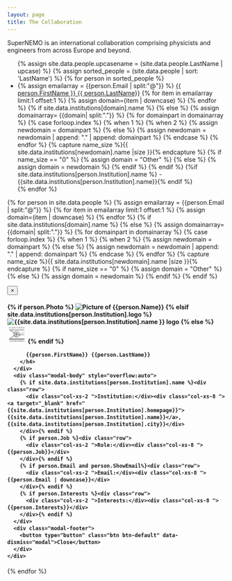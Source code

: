 ```yaml
---
layout: page
title: The Collaboration
---
```


SuperNEMO is an international collaboration comprising physicists and engineers from across Europe and beyond.

<ul>
  {% assign site.data.people.upcasename = (site.data.people.LastName | upcase) %}
  {% assign sorted_people = (site.data.people | sort: 'LastName') %}
  {% for person in sorted_people %}
  <li>
    {% assign emailarray = {{person.Email | split:"@"}} %}
    <a data-toggle="modal" href="#{{ person.FirstName }}{{ person.LastName }}_Modal">{{ person.FirstName }} {{ person.LastName}}</a>
    {% for item in emailarray limit:1 offset:1 %}
    {% assign domain=(item | downcase) %}
    {% endfor %}
{% if site.data.institutions[domain].name %}
{% else %}
{% assign domainarray= {{domain| split:"."}} %}
{% for domainpart in domainarray %}
{% case forloop.index %}
{% when 1 %}
{% when 2 %}
{% assign newdomain = domainpart %}
{% else %}
{% assign newdomain = newdomain | append: "." | append: domainpart %}
{% endcase %}
{% endfor %}
{% capture name_size %}{{ site.data.institutions[newdomain].name |size }}{% endcapture %}
{% if name_size == "0" %}
{% assign domain = "Other" %}
{% else %}
{% assign domain = newdomain %}
{% endif %}
{% endif %}
    {%if site.data.institutions[person.Institution].name %} - {{site.data.institutions[person.Institution].name}}{% endif %}
  </li>
  {% endfor %}
</ul>

{% for person in site.data.people %}
{% assign emailarray = {{person.Email | split:"@"}} %}
{% for item in emailarray limit:1 offset:1 %}
  {% assign domain=(item | downcase) %}
{% endfor %}
{% if site.data.institutions[domain].name %}
{% else %}
  {% assign domainarray= {{domain| split:"."}} %}
  {% for domainpart in domainarray %}
    {% case forloop.index %}
      {% when 1 %}
      {% when 2 %}
      {% assign newdomain = domainpart %}
      {% else %}
        {% assign newdomain = newdomain | append: "." | append: domainpart %}
    {% endcase %}
  {% endfor %}
  {% capture name_size %}{{ site.data.institutions[newdomain].name |size }}{% endcapture %}
  {% if name_size == "0" %}
    {% assign domain = "Other" %}
  {% else %}
{% assign domain = newdomain %}
  {% endif %}
{% endif %}

<div id="{{ person.FirstName }}{{ person.LastName }}_Modal" class="modal fade" role="dialog">
  <div class="modal-dialog">
    <!-- Modal content-->
    <div class="modal-content">
      <div class="modal-header">
        <button type="button" class="close" data-dismiss="modal">&times;</button>
        <h4 class="modal-title">
          {% if person.Photo %}
            <img src="{{person.Photo}}" alt="Picture of {{person.Name}}" class="img-circle" style="height:5em">
              {% elsif site.data.institutions[person.Institution].logo %}
                <img src="{{site.data.institutions[person.Institution].logo }}"
                alt="{{site.data.institutions[person.Institution].name }} logo"
                style="height:3em">
              {% else %}
                <img src="assets/supernemo_logo_v1.0.png" alt="SuperNEMO logo" style="height:3em">
          {% endif %}
          
          {{person.FirstName}} {{person.LastName}}
        </h4>
      </div>
      <div class="modal-body" style="overflow:auto">
        {% if site.data.institutions[person.Institution].name %}<div class="row">
          <div class="col-xs-2 ">Institution:</div><div class="col-xs-8 "><a target="_blank" href="{{site.data.institutions[person.Institution].homepage}}">{{site.data.institutions[person.Institution].name}}</a>, {{site.data.institutions[person.Institution].city}}</div>
        </div>{% endif %}
        {% if person.Job %}<div class="row">
          <div class="col-xs-2 ">Role:</div><div class="col-xs-8 ">{{person.Job}}</div>
        </div>{% endif %}
        {% if person.Email and person.ShowEmail%}<div class="row">
          <div class="col-xs-2 ">Email:</div><div class="col-xs-8 ">{{person.Email | downcase}}</div>
        </div>{% endif %}
        {% if person.Interests %}<div class="row">
          <div class="col-xs-2 ">Interests:</div><div class="col-xs-8 ">{{person.Interests}}</div>
        </div>{% endif %}
      </div>
      <div class="modal-footer">
        <button type="button" class="btn btn-default" data-dismiss="modal">Close</button>
      </div>
    </div>
  </div>
</div>
{% endfor %}
